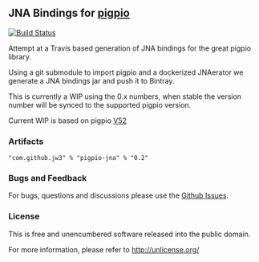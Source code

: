 JNA Bindings for [pigpio](https://github.com/joan2937/pigpio)
---
[![Build Status](https://travis-ci.org/jw3/pigpio-jna.svg?branch=master)](https://travis-ci.org/jw3/pigpio-jna)

Attempt at a Travis based generation of JNA bindings for the great pigpio library.

Using a git submodule to import pigpio and a dockerized JNAerator we generate a JNA bindings jar and push it to Bintray.

This is currently a WIP using the 0.x numbers, when stable the version number will be synced to the supported pigpio version.

Current WIP is based on pigpio [V52](https://github.com/joan2937/pigpio/commit/09adafce0ce22e383a6c3d33f3e81f39201e29a6)

### Artifacts

```"com.github.jw3" % "pigpio-jna" % "0.2"```

### Bugs and Feedback

For bugs, questions and discussions please use the [Github Issues](https://github.com/jw3/pigpio-jna/issues).

### License

This is free and unencumbered software released into the public domain.

For more information, please refer to <http://unlicense.org/>
